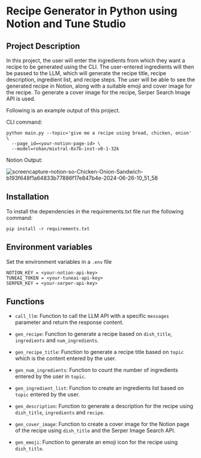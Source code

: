# Recipe Generator in Python using Notion and Tune Studio
## Project Description
In this project, the user will enter the ingredients from which they want a recipe to be generated using the CLI. The user-entered ingredients will then be passed to the LLM, which will generate the recipe title, recipe description, ingredient list, and recipe steps. The user will be able to see the generated recipe in Notion, along with a suitable emoji and cover image for the recipe. To generate a cover image for the recipe, Serper Search Image API is used.

Following is an example output of this project.

CLI command:
```
python main.py --topic='give me a recipe using bread, chicken, onion' \
  --page_id=<your-notion-page-id> \
  --model=rohan/mixtral-8x7b-inst-v0-1-32k
```

Notion Output:

![screencapture-notion-so-Chicken-Onion-Sandwich-b193f648f1a64833b77886f17e847b4e-2024-06-26-10_51_58](https://github.com/AsavariD/notion-comm/assets/69451908/a5a00d1b-911d-45dd-93da-357c6b6d17a1)

## Installation
To install the dependencies in the requirements.txt file run the following command:
```
pip install -r requirements.txt
```

## Environment variables
Set the environment variables in a `.env` file
```
NOTION_KEY = <your-notion-api-key>
TUNEAI_TOKEN = <your-tuneai-api-key>
SERPER_KEY = <your-serper-api-key>
```

## Functions
- `call_llm`: Function to call the LLM API with a specific `messages` parameter and return the response content.

- `gen_recipe`: Function to generate a recipe based on `dish_title`, `ingredients` and `num_ingredients`.

- `gen_recipe_title`: Function to generate a recipe title based on `topic` which is the content entered by the user.

- `gen_num_ingredients`: Function to count the number of ingredients entered by the user in `topic`.

- `gen_ingredient_list`: Function to create an ingredients list based on `topic` entered by the user.

- `gen_description`: Function to generate a description for the recipe using `dish_title`, `ingredients` and `recipe`.

- `gen_cover_image`: Function to create a cover image for the Notion page of the recipe using `dish_title` and the Serper Image Search API.

- `gen_emoji`: Function to generate an emoji icon for the recipe using `dish_title`.